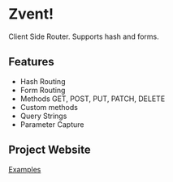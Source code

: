 # Zvent!
Client Side Router. Supports hash and forms.

## Features
- Hash Routing
- Form Routing
- Methods GET, POST, PUT, PATCH, DELETE
- Custom methods
- Query Strings
- Parameter Capture

## Project Website
[Examples](http://zvent.lopezezequiel.com/)
